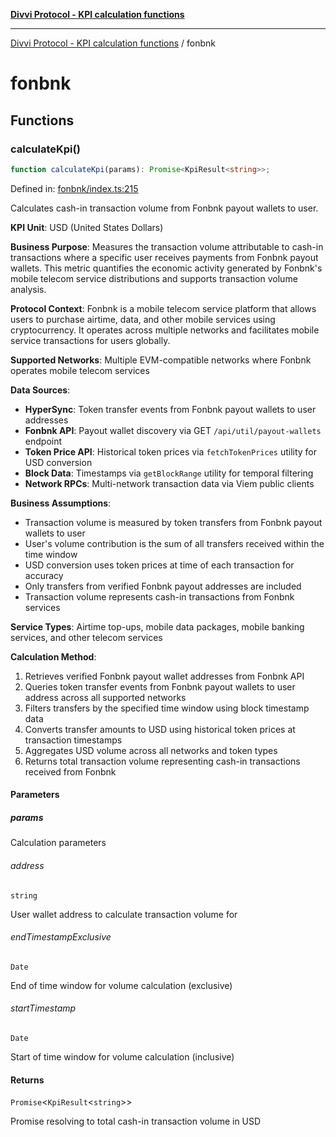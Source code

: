 [**Divvi Protocol - KPI calculation functions**](README.md)

---

[Divvi Protocol - KPI calculation functions](README.md) / fonbnk

# fonbnk

## Functions

### calculateKpi()

```ts
function calculateKpi(params): Promise<KpiResult<string>>;
```

Defined in: [fonbnk/index.ts:215](https://github.com/divvi-xyz/divvi-protocol-v0/blob/main/scripts/calculateKpi/protocols/fonbnk/index.ts#L215)

Calculates cash-in transaction volume from Fonbnk payout wallets to user.

**KPI Unit**: USD (United States Dollars)

**Business Purpose**: Measures the transaction volume attributable to cash-in transactions where a specific user
receives payments from Fonbnk payout wallets. This metric quantifies the economic activity generated by
Fonbnk's mobile telecom service distributions and supports transaction volume analysis.

**Protocol Context**: Fonbnk is a mobile telecom service platform that allows users to purchase airtime,
data, and other mobile services using cryptocurrency. It operates across multiple networks and facilitates
mobile service transactions for users globally.

**Supported Networks**: Multiple EVM-compatible networks where Fonbnk operates mobile telecom services

**Data Sources**:

- **HyperSync**: Token transfer events from Fonbnk payout wallets to user addresses
- **Fonbnk API**: Payout wallet discovery via GET `/api/util/payout-wallets` endpoint
- **Token Price API**: Historical token prices via `fetchTokenPrices` utility for USD conversion
- **Block Data**: Timestamps via `getBlockRange` utility for temporal filtering
- **Network RPCs**: Multi-network transaction data via Viem public clients

**Business Assumptions**:

- Transaction volume is measured by token transfers from Fonbnk payout wallets to user
- User's volume contribution is the sum of all transfers received within the time window
- USD conversion uses token prices at time of each transaction for accuracy
- Only transfers from verified Fonbnk payout addresses are included
- Transaction volume represents cash-in transactions from Fonbnk services

**Service Types**: Airtime top-ups, mobile data packages, mobile banking services, and other telecom services

**Calculation Method**:

1. Retrieves verified Fonbnk payout wallet addresses from Fonbnk API
2. Queries token transfer events from Fonbnk payout wallets to user address across all supported networks
3. Filters transfers by the specified time window using block timestamp data
4. Converts transfer amounts to USD using historical token prices at transaction timestamps
5. Aggregates USD volume across all networks and token types
6. Returns total transaction volume representing cash-in transactions received from Fonbnk

#### Parameters

##### params

Calculation parameters

###### address

`string`

User wallet address to calculate transaction volume for

###### endTimestampExclusive

`Date`

End of time window for volume calculation (exclusive)

###### startTimestamp

`Date`

Start of time window for volume calculation (inclusive)

#### Returns

`Promise`\<`KpiResult`\<`string`\>\>

Promise resolving to total cash-in transaction volume in USD
